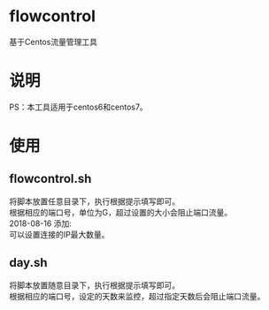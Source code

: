 # flowcontrol
基于Centos流量管理工具
# 说明
PS：本工具适用于centos6和centos7。<br>
# 使用
## flowcontrol.sh
将脚本放置任意目录下，执行根据提示填写即可。<br>
根据相应的端口号，单位为G，超过设置的大小会阻止端口流量。<br>
2018-08-16
添加:<br>
可以设置连接的IP最大数量。<br>
## day.sh
将脚本放置随意目录下，执行根据提示填写即可。<br>
根据相应的端口号，设定的天数来监控，超过指定天数后会阻止端口流量。<br>
